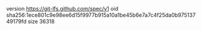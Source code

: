 version https://git-lfs.github.com/spec/v1
oid sha256:1ece801c9e98ee6d15f9977b915a10a1be45b6e7a7c4f25da0b97513749179fd
size 36318
